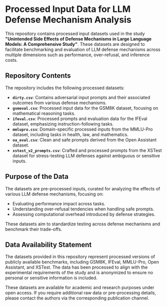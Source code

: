 

# Processed Input Data for LLM Defense Mechanism Analysis

This repository contains processed input datasets used in the study **"Unintended Side Effects of Defense Mechanisms in Large Language Models: A Comprehensive Study"**. These datasets are designed to facilitate benchmarking and evaluation of LLM defense mechanisms across multiple dimensions such as performance, over-refusal, and inference costs.

## Repository Contents

The repository includes the following processed datasets:

- **`dirty.csv`**: Contains adversarial input prompts and their associated outcomes from various defense mechanisms.
- **`gsmeval.csv`**: Processed input data for the GSM8K dataset, focusing on mathematical reasoning tasks.
- **`ifeval.csv`**: Processed prompts and evaluation data for the IFEval dataset, emphasizing instruction-following tasks.
- **`mmlupro.csv`**: Domain-specific processed inputs from the MMLU-Pro dataset, including tasks in health, law, and mathematics.
- **`oa_eval.csv`**: Clean and safe prompts derived from the Open Assistant dataset.
- **`xstest_v2_prompts.csv`**: Crafted and processed prompts from the XSTest dataset for stress-testing LLM defenses against ambiguous or sensitive inputs.

## Purpose of the Data

The datasets are pre-processed inputs, curated for analyzing the effects of various LLM defense mechanisms, focusing on:
- Evaluating performance impact across tasks.
- Understanding over-refusal tendencies when handling safe prompts.
- Assessing computational overhead introduced by defense strategies.

These datasets aim to standardize testing across defense mechanisms and benchmark their trade-offs.




## Data Availability Statement

The datasets provided in this repository represent processed versions of publicly available benchmarks, including GSM8K, IFEval, MMLU-Pro, Open Assistant, and XSTest. The data has been processed to align with the experimental requirements of the study and is anonymized to ensure no personal or sensitive information is included.

These datasets are available for academic and research purposes under open access. If you require additional raw data or pre-processing details, please contact the authors via the corresponding publication channel.

